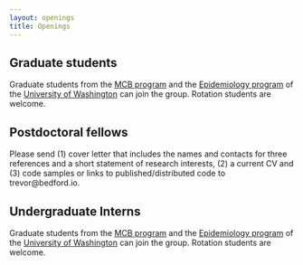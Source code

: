 ```yaml
---
layout: openings
title: Openings
---
```


## Graduate students

Graduate students from the [MCB program](https://depts.washington.edu/mcb/) and the [Epidemiology program](http://depts.washington.edu/epidem/doctor-philosophy-phd) of the [University of Washington](http://www.washington.edu/) can join the group.  Rotation students are welcome.

## Postdoctoral fellows

Please send (1) cover letter that includes the names and contacts for three references and a short statement of research interests, (2) a current CV and (3) code samples or links to published/distributed code to trevor<span style="display:none">obfuscate</span>@bedford.io.

## Undergraduate Interns

Graduate students from the [MCB program](https://depts.washington.edu/mcb/) and the [Epidemiology program](http://depts.washington.edu/epidem/doctor-philosophy-phd) of the [University of Washington](http://www.washington.edu/) can join the group.  Rotation students are welcome.

